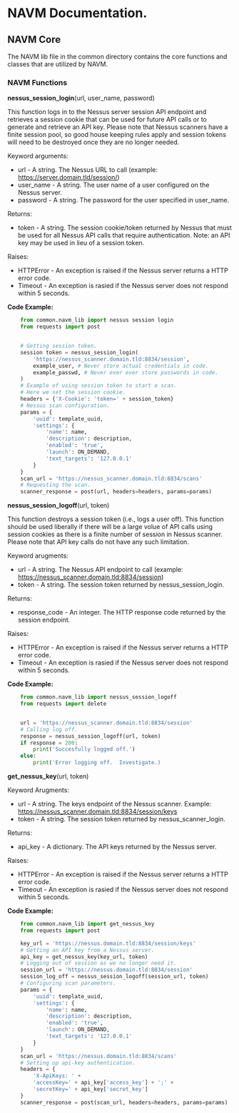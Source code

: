 # NAVM Documentation.

<h2>NAVM Core</H2>

The NAVM lib file in the common directory contains the core functions and classes that are utilized by NAVM.

<h3>NAVM Functions</h3>

**nessus_session_login**(url, user_name, password)

This function logs in to the Nessus server session API endpoint and retrieves a session cookie that can  be used for future API calls or to generate and retrieve an API key.  Please note that Nessus scanners have a finite session pool, so good house keeping rules apply and session tokens will need to be destroyed once they are no longer needed.


Keyword arguments:
* url \- A string.  The Nessus URL to call (example: https://server.domain.tld/session/)
* user_name \- A string.  The user name of a user configured on the Nessus server.
* password \- A string.  The password for the user specified in user_name.

Returns:
* token \- A string.  The session cookie/token returned by Nessus that must be used for all Nessus API calls that require authentication.  Note: an API key may be used in lieu of a session token.

Raises:
* HTTPError \- An exception is raised if the Nessus server returns a HTTP error code.
* Timeout \- An exception is rasied if the Nessus server does not respond within 5 seconds.

**Code Example:**
```python
    from common.navm_lib import nessus session login
    from requests import post


    # Getting session token.
    session token = nessus_session_login(
        'https://nessus_scanner.domain.tld:8834/session',
        example_user, # Never store actual credentials in code.
        example_passwd, # Never ever ever store passwords in code.
    )
    # Example of using session token to start a scan.
    # Here we set the session cookie.
    headers = {'X-Cookie': 'token=' + session_token}
    # Nessus scan configuration.
    params = {
        'uuid': template_uuid,
        'settings': {
            'name': name,
            'description': description,
            'enabled': 'true',
            'launch': ON_DEMAND,
            'text_targets': '127.0.0.1'
        }
    }
    scan_url = 'https://nessus_scanner.domain.tld:8834/scans'
    # Requesting the scan.
    scanner_response = post(url, headers=headers, params=params)
```

**nessus_session_logoff**(url, token)

This function destroys a session token (i.e., logs a user off).  This function should be used liberally if there will be a large volue of API calls using session cookies as there is a finite number of session in Nessus scanner.  Please note that API key calls do not have any such limitation. 

Keyword arugments:
* url \- A string.  The Nessus API endpoint to call (example: https://nessus_scanner.domain.tld:8834/session)
* token \- A string.  The session token returned by nessus_session_login.

Returns:
* response_code \- An integer.  The HTTP response code returned by the session endpoint.

Raises:
* HTTPError \- An exception is raised if the Nessus server returns a HTTP error code.
* Timeout \- An exception is rasied if the Nessus server does not respond within 5 seconds.

**Code Example:**
```python
    from common.navm_lib import nessus_session_logoff
    from requests import delete


    url = 'https://nessus_scanner.domain.tld:8834/session'
    # Calling log off.
    response = nessus_session_logoff(url, token)
    if response = 200:
        print('Succesfully logged off.')
    else:
        print('Error logging off.  Investigate.)
```

**get_nessus_key**(url, token)

Keyword Arugments:
* url \- A string.  The keys endpoint of the Nessus scanner.  Example: https://nessus_scanner.domain.tld:8834/session/keys
* token \- A string.  The session token returned by nessus_scanner_login.

Returns:
* api_key \- A dictionary.  The API keys returned by the Nessus server.

Raises:
* HTTPError \- An exception is raised if the Nessus server returns a HTTP error code.
* Timeout \- An exception is rasied if the Nessus server does not respond within 5 seconds.

**Code Example:**
```python
    from common.navm_lib import get_nessus_key
    from requests import post

    key_url = 'https://nessus.domain.tld:8834/session/keys'
    # Getting an API key from a Nessus server.
    api_key = get_nessus_key(key_url, token)
    # Logging out of session as we no longer need it.
    session_url = 'https://nessus.domain.tld:8834/session'
    session_log_off = nessus_session_logoff(session_url, token)
    # Configuring scan parameters.
    params = {
        'uuid': template_uuid,
        'settings': {
            'name': name,
            'description': description,
            'enabled': 'true',
            'launch': ON_DEMAND,
            'text_targets': '127.0.0.1'
        }
    }
    scan_url = 'https://nessus.domain.tld:8834/scans'
    # Setting up api-key authentication.
    headers = { 
        'X-ApiKeys: ' +
        'accessKey=' + api_key['access_key'] + ';' +
        'secretKey=' + api_key['secret_key']
    }
    scanner_response = post(scan_url, headers=headers, params=params)
```